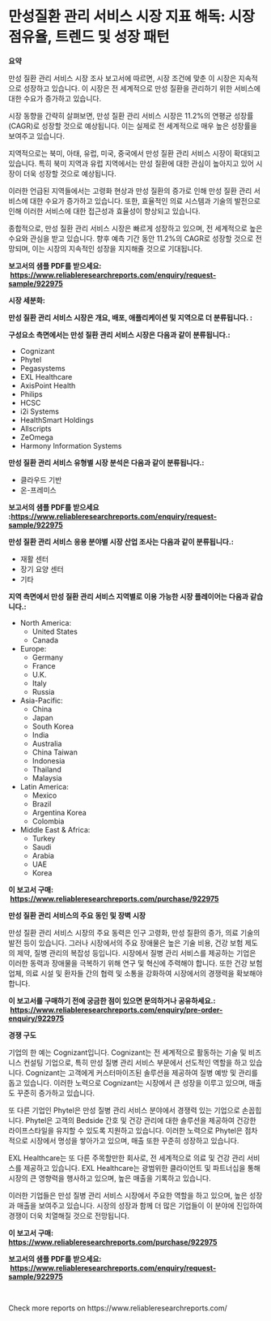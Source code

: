 <p><h1>만성질환 관리 서비스 시장 지표 해독: 시장 점유율, 트렌드 및 성장 패턴</h1></p><p><strong>요약</strong></p>
<p><p>만성 질환 관리 서비스 시장 조사 보고서에 따르면, 시장 조건에 맞춘 이 시장은 지속적으로 성장하고 있습니다. 이 시장은 전 세계적으로 만성 질환을 관리하기 위한 서비스에 대한 수요가 증가하고 있습니다.</p><p>시장 동향을 간략히 살펴보면, 만성 질환 관리 서비스 시장은 11.2%의 연평균 성장률(CAGR)로 성장할 것으로 예상됩니다. 이는 실제로 전 세계적으로 매우 높은 성장률을 보여주고 있습니다.</p><p>지역적으로는 북미, 아태, 유럽, 미국, 중국에서 만성 질환 관리 서비스 시장이 확대되고 있습니다. 특히 북미 지역과 유럽 지역에서는 만성 질환에 대한 관심이 높아지고 있어 시장이 더욱 성장할 것으로 예상됩니다.</p><p>이러한 언급된 지역들에서는 고령화 현상과 만성 질환의 증가로 인해 만성 질환 관리 서비스에 대한 수요가 증가하고 있습니다. 또한, 효율적인 의료 시스템과 기술의 발전으로 인해 이러한 서비스에 대한 접근성과 효율성이 향상되고 있습니다.</p><p>종합적으로, 만성 질환 관리 서비스 시장은 빠르게 성장하고 있으며, 전 세계적으로 높은 수요와 관심을 받고 있습니다. 향후 예측 기간 동안 11.2%의 CAGR로 성장할 것으로 전망되며, 이는 시장의 지속적인 성장을 지지해줄 것으로 기대됩니다.</p></p>
<p><strong>보고서의 샘플 PDF를 받으세요: &nbsp;<a href="https://www.reliableresearchreports.com/enquiry/request-sample/922975">https://www.reliableresearchreports.com/enquiry/request-sample/922975</a></strong></p>
<p><strong>시장 세분화:</strong></p>
<p><strong> 만성 질환 관리 서비스 시장은 개요, 배포, 애플리케이션 및 지역으로 더 분류됩니다. :</strong></p>
<p><strong>구성요소 측면에서는 만성 질환 관리 서비스 시장은 다음과 같이 분류됩니다.:</strong></p>
<p><ul><li>Cognizant</li><li>Phytel</li><li>Pegasystems</li><li>EXL Healthcare</li><li>AxisPoint Health</li><li>Philips</li><li>HCSC</li><li>i2i Systems</li><li>HealthSmart Holdings</li><li>Allscripts</li><li>ZeOmega</li><li>Harmony Information Systems</li></ul></p>
<p><strong> 만성 질환 관리 서비스 유형별 시장 분석은 다음과 같이 분류됩니다.:</strong></p>
<p><ul><li>클라우드 기반</li><li>온-프레미스</li></ul></p>
<p><strong>보고서의 샘플 PDF를 받으세요 :<a href="https://www.reliableresearchreports.com/enquiry/request-sample/922975">https://www.reliableresearchreports.com/enquiry/request-sample/922975</a></strong></p>
<p><strong> 만성 질환 관리 서비스 응용 분야별 시장 산업 조사는 다음과 같이 분류됩니다.:</strong></p>
<p><ul><li>재활 센터</li><li>장기 요양 센터</li><li>기타</li></ul></p>
<p><strong>지역 측면에서 만성 질환 관리 서비스 지역별로 이용 가능한 시장 플레이어는 다음과 같습니다.:</strong></p>
<p><ul>
    <li>
        North America:
        <ul>
            <li>United States</li>
            <li>Canada</li>
        </ul>
    </li>
    <li>
        Europe:
        <ul>
            <li>Germany</li>
            <li>France</li>
            <li>U.K.</li>
            <li>Italy</li>
            <li>Russia</li>
        </ul>
    </li>
    <li>
        Asia-Pacific:
        <ul>
            <li>China</li>
            <li>Japan</li>
            <li>South Korea</li>
            <li>India</li>
            <li>Australia</li>
            <li>China Taiwan</li>
            <li>Indonesia</li>
            <li>Thailand</li>
            <li>Malaysia</li>
        </ul>
    </li>
    <li>
        Latin America:
        <ul>
            <li>Mexico</li>
            <li>Brazil</li>
            <li>Argentina Korea</li>
            <li>Colombia</li>
        </ul>
    </li>
    <li>
        Middle East & Africa:
        <ul>
            <li>Turkey</li>
            <li>Saudi</li>
            <li>Arabia</li>
            <li>UAE</li>
            <li>Korea</li>
        </ul>
    </li>
    </ul></p>
<p><strong>이 보고서 구매: &nbsp;<a href="https://www.reliableresearchreports.com/purchase/922975">https://www.reliableresearchreports.com/purchase/922975</a></strong></p>
<p><strong>만성 질환 관리 서비스의 주요 동인 및 장벽 시장</strong></p>
<p><p>만성 질환 관리 서비스 시장의 주요 동력은 인구 고령화, 만성 질환의 증가, 의료 기술의 발전 등이 있습니다. 그러나 시장에서의 주요 장애물은 높은 기술 비용, 건강 보험 제도의 제약, 질병 관리의 복잡성 등입니다. 시장에서 질병 관리 서비스를 제공하는 기업은 이러한 동력과 장애물을 극복하기 위해 연구 및 혁신에 주력해야 합니다. 또한 건강 보험 업체, 의료 시설 및 환자들 간의 협력 및 소통을 강화하여 시장에서의 경쟁력을 확보해야 합니다.</p></p>
<p><strong>이 보고서를 구매하기 전에 궁금한 점이 있으면 문의하거나 공유하세요.: &nbsp;<a href="https://www.reliableresearchreports.com/enquiry/pre-order-enquiry/922975">https://www.reliableresearchreports.com/enquiry/pre-order-enquiry/922975</a></strong></p>
<p><strong>경쟁 구도</strong></p>
<p><p>기업의 한 예는 Cognizant입니다. Cognizant는 전 세계적으로 활동하는 기술 및 비즈니스 컨설팅 기업으로, 특히 만성 질병 관리 서비스 부문에서 선도적인 역할을 하고 있습니다. Cognizant는 고객에게 커스터마이즈된 솔루션을 제공하여 질병 예방 및 관리를 돕고 있습니다. 이러한 노력으로 Cognizant는 시장에서 큰 성장을 이루고 있으며, 매출도 꾸준히 증가하고 있습니다.</p><p>또 다른 기업인 Phytel은 만성 질병 관리 서비스 분야에서 경쟁력 있는 기업으로 손꼽힙니다. Phytel은 고객의 Bedside 간호 및 건강 관리에 대한 솔루션을 제공하여 건강한 라이프스타일을 유지할 수 있도록 지원하고 있습니다. 이러한 노력으로 Phytel은 점차적으로 시장에서 명성을 쌓아가고 있으며, 매출 또한 꾸준히 성장하고 있습니다.</p><p>EXL Healthcare는 또 다른 주목할만한 회사로, 전 세계적으로 의료 및 건강 관리 서비스를 제공하고 있습니다. EXL Healthcare는 광범위한 클라이언트 및 파트너십을 통해 시장의 큰 영향력을 행사하고 있으며, 높은 매출을 기록하고 있습니다.</p><p>이러한 기업들은 만성 질병 관리 서비스 시장에서 주요한 역할을 하고 있으며, 높은 성장과 매출을 보여주고 있습니다. 시장의 성장과 함께 더 많은 기업들이 이 분야에 진입하여 경쟁이 더욱 치열해질 것으로 전망됩니다.</p></p>
<p><strong>이 보고서 구매: &nbsp; <a href="https://www.reliableresearchreports.com/purchase/922975">https://www.reliableresearchreports.com/purchase/922975</a></strong></p>
<p><strong>보고서의 샘플 PDF를 받으세요: &nbsp;<a href="https://www.reliableresearchreports.com/enquiry/request-sample/922975">https://www.reliableresearchreports.com/enquiry/request-sample/922975</a></strong><strong></strong></p>
<p>&nbsp;</p>
<p>Check more reports on https://www.reliableresearchreports.com/</p>